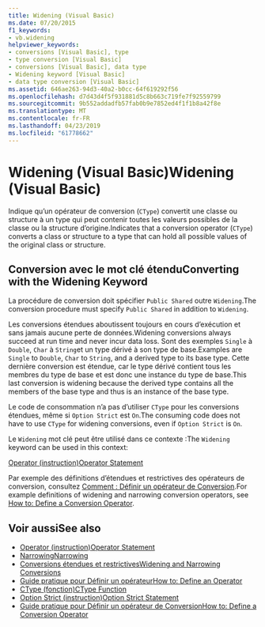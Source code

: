 ```yaml
---
title: Widening (Visual Basic)
ms.date: 07/20/2015
f1_keywords:
- vb.widening
helpviewer_keywords:
- conversions [Visual Basic], type
- type conversion [Visual Basic]
- conversions [Visual Basic], data type
- Widening keyword [Visual Basic]
- data type conversion [Visual Basic]
ms.assetid: 646ae263-94d3-40a2-b0cc-64f619292f56
ms.openlocfilehash: d7d43d4f5f931881d5c8b663c719fe7f92559799
ms.sourcegitcommit: 9b552addadfb57fab0b9e7852ed4f1f1b8a42f8e
ms.translationtype: MT
ms.contentlocale: fr-FR
ms.lasthandoff: 04/23/2019
ms.locfileid: "61778662"
---
```

# <a name="widening-visual-basic"></a><span data-ttu-id="ebfbc-102">Widening (Visual Basic)</span><span class="sxs-lookup"><span data-stu-id="ebfbc-102">Widening (Visual Basic)</span></span>
<span data-ttu-id="ebfbc-103">Indique qu’un opérateur de conversion (`CType`) convertit une classe ou structure à un type qui peut contenir toutes les valeurs possibles de la classe ou la structure d’origine.</span><span class="sxs-lookup"><span data-stu-id="ebfbc-103">Indicates that a conversion operator (`CType`) converts a class or structure to a type that can hold all possible values of the original class or structure.</span></span>  
  
## <a name="converting-with-the-widening-keyword"></a><span data-ttu-id="ebfbc-104">Conversion avec le mot clé étendu</span><span class="sxs-lookup"><span data-stu-id="ebfbc-104">Converting with the Widening Keyword</span></span>  
 <span data-ttu-id="ebfbc-105">La procédure de conversion doit spécifier `Public Shared` outre `Widening`.</span><span class="sxs-lookup"><span data-stu-id="ebfbc-105">The conversion procedure must specify `Public Shared` in addition to `Widening`.</span></span>  
  
 <span data-ttu-id="ebfbc-106">Les conversions étendues aboutissent toujours en cours d’exécution et sans jamais aucune perte de données.</span><span class="sxs-lookup"><span data-stu-id="ebfbc-106">Widening conversions always succeed at run time and never incur data loss.</span></span> <span data-ttu-id="ebfbc-107">Sont des exemples `Single` à `Double`, `Char` à `String`et un type dérivé à son type de base.</span><span class="sxs-lookup"><span data-stu-id="ebfbc-107">Examples are `Single` to `Double`, `Char` to `String`, and a derived type to its base type.</span></span> <span data-ttu-id="ebfbc-108">Cette dernière conversion est étendue, car le type dérivé contient tous les membres du type de base et est donc une instance du type de base.</span><span class="sxs-lookup"><span data-stu-id="ebfbc-108">This last conversion is widening because the derived type contains all the members of the base type and thus is an instance of the base type.</span></span>  
  
 <span data-ttu-id="ebfbc-109">Le code de consommation n’a pas d’utiliser `CType` pour les conversions étendues, même si `Option Strict` est `On`.</span><span class="sxs-lookup"><span data-stu-id="ebfbc-109">The consuming code does not have to use `CType` for widening conversions, even if `Option Strict` is `On`.</span></span>  
  
 <span data-ttu-id="ebfbc-110">Le `Widening` mot clé peut être utilisé dans ce contexte :</span><span class="sxs-lookup"><span data-stu-id="ebfbc-110">The `Widening` keyword can be used in this context:</span></span>  
  
 [<span data-ttu-id="ebfbc-111">Operator (instruction)</span><span class="sxs-lookup"><span data-stu-id="ebfbc-111">Operator Statement</span></span>](../../../visual-basic/language-reference/statements/operator-statement.md)  
  
 <span data-ttu-id="ebfbc-112">Par exemple des définitions d’étendues et restrictives des opérateurs de conversion, consultez [Comment : Définir un opérateur de Conversion](../../../visual-basic/programming-guide/language-features/procedures/how-to-define-a-conversion-operator.md).</span><span class="sxs-lookup"><span data-stu-id="ebfbc-112">For example definitions of widening and narrowing conversion operators, see [How to: Define a Conversion Operator](../../../visual-basic/programming-guide/language-features/procedures/how-to-define-a-conversion-operator.md).</span></span>  
  
## <a name="see-also"></a><span data-ttu-id="ebfbc-113">Voir aussi</span><span class="sxs-lookup"><span data-stu-id="ebfbc-113">See also</span></span>

- [<span data-ttu-id="ebfbc-114">Operator (instruction)</span><span class="sxs-lookup"><span data-stu-id="ebfbc-114">Operator Statement</span></span>](../../../visual-basic/language-reference/statements/operator-statement.md)
- [<span data-ttu-id="ebfbc-115">Narrowing</span><span class="sxs-lookup"><span data-stu-id="ebfbc-115">Narrowing</span></span>](../../../visual-basic/language-reference/modifiers/narrowing.md)
- [<span data-ttu-id="ebfbc-116">Conversions étendues et restrictives</span><span class="sxs-lookup"><span data-stu-id="ebfbc-116">Widening and Narrowing Conversions</span></span>](../../../visual-basic/programming-guide/language-features/data-types/widening-and-narrowing-conversions.md)
- [<span data-ttu-id="ebfbc-117">Guide pratique pour Définir un opérateur</span><span class="sxs-lookup"><span data-stu-id="ebfbc-117">How to: Define an Operator</span></span>](../../../visual-basic/programming-guide/language-features/procedures/how-to-define-an-operator.md)
- [<span data-ttu-id="ebfbc-118">CType (fonction)</span><span class="sxs-lookup"><span data-stu-id="ebfbc-118">CType Function</span></span>](../../../visual-basic/language-reference/functions/ctype-function.md)
- [<span data-ttu-id="ebfbc-119">Option Strict (instruction)</span><span class="sxs-lookup"><span data-stu-id="ebfbc-119">Option Strict Statement</span></span>](../../../visual-basic/language-reference/statements/option-strict-statement.md)
- [<span data-ttu-id="ebfbc-120">Guide pratique pour Définir un opérateur de Conversion</span><span class="sxs-lookup"><span data-stu-id="ebfbc-120">How to: Define a Conversion Operator</span></span>](../../../visual-basic/programming-guide/language-features/procedures/how-to-define-a-conversion-operator.md)
